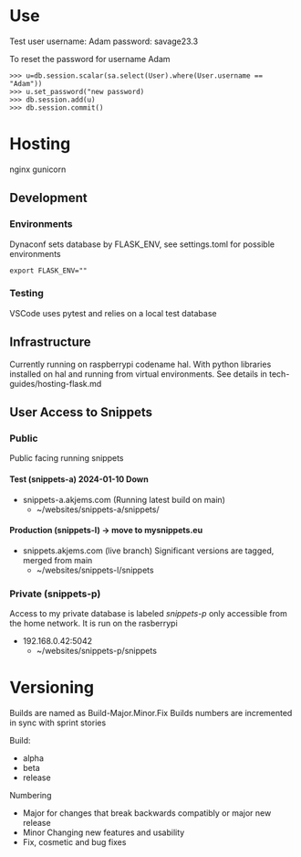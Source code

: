 # Use

Test user
username: Adam
password: savage23.3

To reset the password for username Adam

```
>>> u=db.session.scalar(sa.select(User).where(User.username == "Adam"))
>>> u.set_password("new password)
>>> db.session.add(u)
>>> db.session.commit()
```


# Hosting

nginx
gunicorn

## Development
### Environments
Dynaconf sets database by FLASK_ENV, see settings.toml for possible environments

```
export FLASK_ENV=""
```
### Testing

VSCode uses pytest and relies on a local test database


## Infrastructure
Currently running on raspberrypi codename hal.
With python libraries installed on hal and running from virtual environments. See details in tech-guides/hosting-flask.md

## User Access to Snippets
### Public
Public facing running snippets
#### Test (snippets-a) 2024-01-10 Down
* snippets-a.akjems.com (Running latest build on main)
    * ~/websites/snippets-a/snippets/

#### Production (snippets-l) -> move to mysnippets.eu
* snippets.akjems.com (live branch) Significant versions are tagged, merged from main
    * ~/websites/snippets-l/snippets

### Private (snippets-p)
Access to my private database is labeled *snippets-p* only accessible from the home network.
It is run on the rasberrypi
* 192.168.0.42:5042
    * ~/websites/snippets-p/snippets

# Versioning

Builds are named as Build-Major.Minor.Fix
Builds numbers are incremented in sync with sprint stories

Build:
* alpha
* beta
* release

Numbering
* Major for changes that break backwards compatibly or major new release
* Minor Changing new features and usability
* Fix, cosmetic and bug fixes
